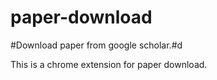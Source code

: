 # paper-download
#Download paper from google scholar.#d

This is a chrome extension for paper download.



